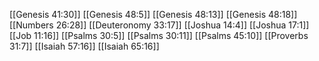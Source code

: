 [[Genesis 41:30]]
[[Genesis 48:5]]
[[Genesis 48:13]]
[[Genesis 48:18]]
[[Numbers 26:28]]
[[Deuteronomy 33:17]]
[[Joshua 14:4]]
[[Joshua 17:1]]
[[Job 11:16]]
[[Psalms 30:5]]
[[Psalms 30:11]]
[[Psalms 45:10]]
[[Proverbs 31:7]]
[[Isaiah 57:16]]
[[Isaiah 65:16]]
